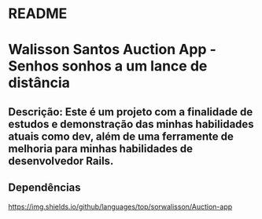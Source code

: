 # README

# Walisson Santos Auction App - Senhos sonhos a um lance de distância

## Descrição: Este é um projeto com a finalidade de estudos e demonstração das minhas habilidades atuais como dev, além de uma ferramente de melhoria para minhas habilidades de desenvolvedor Rails.

## Dependências
https://img.shields.io/github/languages/top/sorwalisson/Auction-app